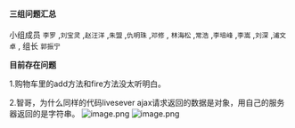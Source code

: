 #### 三组问题汇总 

小组成员 `李罗` ,`刘宝灵` ,`赵汪洋` ,`朱盟` ,`仇明珠` ,`邓修` , `林海松` ,`常浩` ,`李培峰` ,`李嵩` ,`刘深` ,`浦文卓` , 组长 `郭振宁`

**目前存在问题**

1.购物车里的add方法和fire方法没太听明白。

2.智哥，为什么同样的代码livesever ajax请求返回的数据是对象，用自己的服务器返回的是字符串。
![image.png](https://upload-images.jianshu.io/upload_images/18464133-c087f1a73c1c51c6.png?imageMogr2/auto-orient/strip%7CimageView2/2/w/1240)
![image.png](https://upload-images.jianshu.io/upload_images/18464133-31b9bf88b2ea7168.png?imageMogr2/auto-orient/strip%7CimageView2/2/w/1240)
